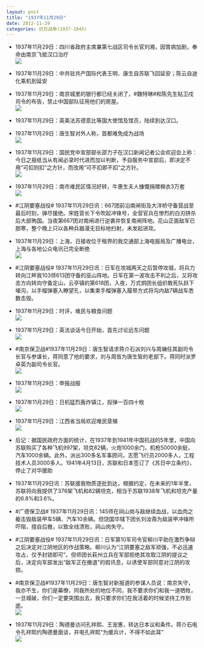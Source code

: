 ```yaml
---
layout: post
title: "1937年11月29日"
date: 2012-11-29
categories: 抗日战争(1937-1945)
---
```


<meta name="referrer" content="no-referrer" />

- 1937年11月29日：四川省政府主席兼第七战区司令长官刘湘，因胃病加剧，奉命由南京飞抵汉口治疗 <br/><img src="https://ww1.sinaimg.cn/large/aca367d8jw1dzcak96wxoj.jpg" />

- 1937年11月29日：中共驻共产国际代表王明、康生自苏联飞回延安；陈云自迪化乘机到延安 

- 1937年11月29日：南京城里的银行都已经关闭了，#魏特琳#和陈先生贴卫戍司令的布告，禁止中国部队征用他们的房屋。 <br/><img src="https://ww3.sinaimg.cn/large/aca367d8jw1dzc7ohsa8cj.jpg" />

- 1937年11月29日：英美法苏德意比等国大使馆及馆员，陆续到达汉口。 

- 1937年11月29日：唐生智对外人称，首都难免成为战场 <br/><img src="https://ww1.sinaimg.cn/large/aca367d8jw1dzc6gg47jyj.jpg" />

- 1937年11月29日：国民党中宣部部长邵力子在汉口新闻记者公会欢迎会上称：今日之报纸当从有闻必录时代进而加以判断，予自服务中宣部后，即决定不用“可扣则扣”之方针，而改用“可不扣即不扣”之方针。 <br/><img src="https://ww1.sinaimg.cn/large/aca367d8jw1dzc5ctyn1lj.jpg" />

- 1937年11月29日：南市难民区情况好转，牛惠生夫人慷慨捐赠棉衣3万套 <br/><img src="https://ww3.sinaimg.cn/large/aca367d8jw1dzc2r80dd9j.jpg" />

- #江阴要塞战役# 1937年11月29日讯：667团前沿南闸街及大洋桥守备营战至最后时刻，弹尽援绝。宋姓营长下令吹起冲锋号，全营官兵在惨烈的白刃拼杀后大部殉国。当夜第667团对南闸进行逆袭并恢复南闸阵地。花山正面敌军已胆寒，整个晚上只以各种兵器漫无目标地扫射，未发起进攻。 

- 1937年11月29日：上海，日接收位于租界的我交通部上海电报局及广播电台，上海与各地公众电讯已完全断绝 <br/><img src="https://ww1.sinaimg.cn/large/aca367d8jw1dzc10sez2sj.jpg" />

- #江阴要塞战役#  1937年11月29日讯：日军在攻城两天之后暂停攻城，将兵力转向江畔我103师613团守备的巫山阵地。日军在第一波攻击不利之后，又将攻击方向转向守备定山，云亭镇的第618团，入夜，万式炯团长组织敢死队跃下壕沟，以手榴弹塞入瞭望孔，以集束手榴弹塞入履带方式将沟内敌7辆战车悉数击毁。 

- 1937年11月29日：时评，难民与粮食问题 <br/><img src="https://ww2.sinaimg.cn/large/aca367d8jw1dzbzae75kej.jpg" />

- 1937年11月29日：英法谈话今日开始，首先讨论远东问题 <br/><img src="https://ww1.sinaimg.cn/large/aca367d8jw1dzbu34xgplj.jpg" />

- #南京保卫战#1937年11月29日：唐生智请求蒋介石派刘兴与周斓任其副司令长官与参谋长，蒋同意了他的要求，刘与周皆为唐生智的老部下。蒋同时派罗卓英为副司令长官。 <br/><img src="https://ww3.sinaimg.cn/large/aca367d8jw1dzbsn8lw2jj.jpg" />

- 1937年11月29日：申报战报 <br/><img src="https://ww4.sinaimg.cn/large/aca367d8jw1dzbsclbih9j.jpg" />

- 1937年11月29日：日机猛烈轰炸镇江，投弹一百四十枚 <br/><img src="https://ww2.sinaimg.cn/large/aca367d8jw1dzbqm9hqamj.jpg" />

- 1937年11月29日：江西省当局欢迎难民垦殖 <br/><img src="https://ww3.sinaimg.cn/large/aca367d8jw1dzbovva6x0j.jpg" />

- 后记：据国民政府方面的统计，在1937年到1941年中国抗战的5年里，中国向苏联购买了各种飞机997架，坦克82辆，火炮1000余门，机枪50000余挺，汽车1000余辆。此外，派出300多名军事顾问，志愿飞行员2000多人，工程技术人员3000多人。1941年4月13日，苏联和日本签订了《苏日中立条约》，停止了对华援助 

- 1937年11月29日讯：苏联援我物质逐批到达，根据约定，在未来的1年半里，苏联将向我提供了376架飞机和82辆坦克，相当于苏联1938年飞机和坦克产量的6.8%和3.6%。 

- #广德保卫战# 1937年11月29日讯：145师在祠山岗与敌继续血战，以血肉之躯击毁敌装甲车5辆、汽车10余辆。但饶国华辖下团长刘汝斋为敌装甲冲锋所吓阻，擅自后撤，以致全线溃败，祠山岗失守。 

- #江阴要塞战役# 1937年11月29日讯：日军第10军司令官柳川平助在激烈争辩之后决定对江阴地区的作战策略。柳川认为“江阴要塞之敌军顽强，不必迅速攻占，仅予封锁即可”。但师团长萩州立兵在军部拒绝其攻取江阴的提议之后，决定向军部发出“敌军正在撤退”的假讯息，以诱使军部同意对江阴的攻掠。 

- #南京保卫战#1937年11月29日：唐生智对新报道的参谋人员说：南京失守，我亦不生，你们是幕僚，同我所处的地位不同，我不要求你们和我一道牺牲，一旦城破，你们一定要突围出去，我只要求你们在我活着的时候坚持工作到底。 <br/><img src="https://ww3.sinaimg.cn/large/aca367d8jw1dzbjyrc3zoj.jpg" />

- 1937年11月29日：陶德曼访问孔祥熙、王宠惠，转达日本议和条件。蒋介石电令孔祥熙约陶德曼面谈，并电孔祥熙“为缓兵计，不得不如此耳” <br/><img src="https://ww3.sinaimg.cn/large/aca367d8jw1dzbit94d9nj.jpg" />

